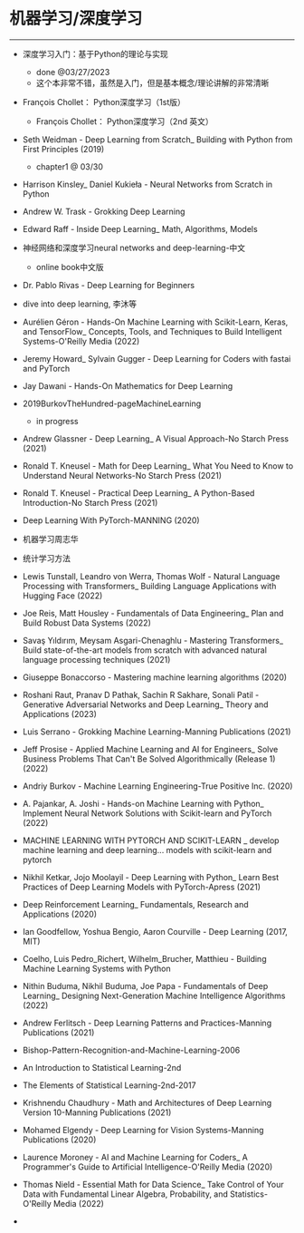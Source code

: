 # 机器学习/深度学习
----

- 深度学习入门：基于Python的理论与实现
    * done @03/27/2023
    * 这个本非常不错，虽然是入门，但是基本概念/理论讲解的非常清晰

- François Chollet： Python深度学习（1st版）
    * François Chollet： Python深度学习（2nd 英文）
    
- Seth Weidman - Deep Learning from Scratch_ Building with Python from First Principles (2019)
    * chapter1 @ 03/30
    
- Harrison Kinsley_ Daniel Kukieła - Neural Networks from Scratch in Python

- Andrew W. Trask - Grokking Deep Learning
- Edward Raff - Inside Deep Learning_ Math, Algorithms, Models
- 神经网络和深度学习neural networks and deep-learning-中文
    * online book中文版

- Dr. Pablo Rivas - Deep Learning for Beginners
- dive into deep learning, 李沐等
- Aurélien Géron - Hands-On Machine Learning with Scikit-Learn, Keras, and TensorFlow_ Concepts, Tools, and Techniques to Build Intelligent Systems-O'Reilly Media (2022)

- Jeremy Howard_ Sylvain Gugger - Deep Learning for Coders with fastai and PyTorch
- Jay Dawani - Hands-On Mathematics for Deep Learning
- 2019BurkovTheHundred-pageMachineLearning
    * in progress

- Andrew Glassner - Deep Learning_ A Visual Approach-No Starch Press (2021)
- Ronald T. Kneusel - Math for Deep Learning_ What You Need to Know to Understand Neural Networks-No Starch Press (2021)
- Ronald T. Kneusel - Practical Deep Learning_ A Python-Based Introduction-No Starch Press (2021)
- Deep Learning With PyTorch-MANNING (2020)
- 机器学习周志华
- 统计学习方法 
- Lewis Tunstall, Leandro von Werra, Thomas Wolf - Natural Language Processing with Transformers_ Building Language Applications with Hugging Face (2022)
- Joe Reis, Matt Housley - Fundamentals of Data Engineering_ Plan and Build Robust Data Systems (2022)
- Savaş Yıldırım, Meysam Asgari-Chenaghlu - Mastering Transformers_ Build state-of-the-art models from scratch with advanced natural language processing techniques (2021)
- Giuseppe Bonaccorso - Mastering machine learning algorithms  (2020)
- Roshani Raut, Pranav D Pathak, Sachin R Sakhare, Sonali Patil - Generative Adversarial Networks and Deep Learning_ Theory and Applications (2023)
- Luis Serrano - Grokking Machine Learning-Manning Publications (2021)
- Jeff Prosise - Applied Machine Learning and AI for Engineers_ Solve Business Problems That Can't Be Solved Algorithmically (Release 1) (2022)

- Andriy Burkov - Machine Learning Engineering-True Positive Inc. (2020)
- A. Pajankar, A. Joshi - Hands-on Machine Learning with Python_ Implement Neural Network Solutions with Scikit-learn and PyTorch (2022)
- MACHINE LEARNING WITH PYTORCH AND SCIKIT-LEARN _ develop machine learning and deep learning... models with scikit-learn and pytorch
- Nikhil Ketkar, Jojo Moolayil - Deep Learning with Python_ Learn Best Practices of Deep Learning Models with PyTorch-Apress (2021)
- Deep Reinforcement Learning_ Fundamentals, Research and Applications (2020)
- Ian Goodfellow, Yoshua Bengio, Aaron Courville - Deep Learning (2017, MIT)
- Coelho, Luis Pedro_Richert, Wilhelm_Brucher, Matthieu - Building Machine Learning Systems with Python
- Nithin Buduma, Nikhil Buduma, Joe Papa - Fundamentals of Deep Learning_ Designing Next-Generation Machine Intelligence Algorithms (2022)
- Andrew Ferlitsch - Deep Learning Patterns and Practices-Manning Publications (2021)
- Bishop-Pattern-Recognition-and-Machine-Learning-2006
- An Introduction to Statistical Learning-2nd
- The Elements of Statistical Learning-2nd-2017
- Krishnendu Chaudhury - Math and Architectures of Deep Learning Version 10-Manning Publications (2021)
- Mohamed Elgendy - Deep Learning for Vision Systems-Manning Publications (2020)
- Laurence Moroney - AI and Machine Learning for Coders_ A Programmer's Guide to Artificial Intelligence-O'Reilly Media (2020)
- Thomas Nield - Essential Math for Data Science_ Take Control of Your Data with Fundamental Linear Algebra, Probability, and Statistics-O'Reilly Media (2022)
- 


